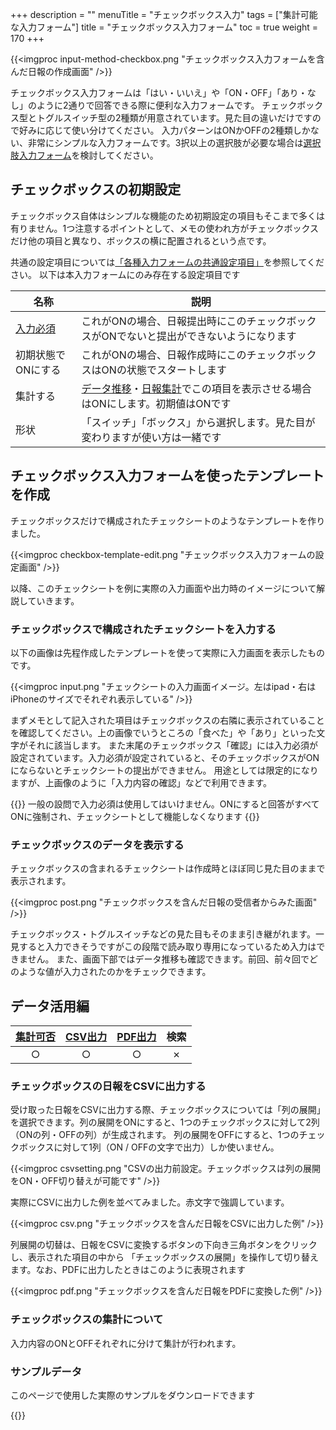 +++
description = ""
menuTitle = "チェックボックス入力"
tags = ["集計可能な入力フォーム"]
title = "チェックボックス入力フォーム"
toc = true
weight = 170
+++

{{<imgproc input-method-checkbox.png "チェックボックス入力フォームを含んだ日報の作成画面" />}}

チェックボックス入力フォームは「はい・いいえ」や「ON・OFF」「あり・なし」のように2通りで回答できる際に便利な入力フォームです。
チェックボックス型とトグルスイッチ型の2種類が用意されています。見た目の違いだけですので好みに応じて使い分けてください。
入力パターンはONかOFFの2種類しかない、非常にシンプルな入力フォームです。3択以上の選択肢が必要な場合は[選択肢入力フォーム](/org/groupsetting/template/select/)を検討してください。

## チェックボックスの初期設定

チェックボックス自体はシンプルな機能のため初期設定の項目もそこまで多くは有りません。1つ注意するポイントとして、メモの使われ方がチェックボックスだけ他の項目と異なり、ボックスの横に配置されるという点です。

共通の設定項目については[「各種入力フォームの共通設定項目」]((/org/groupsetting/template/make/#common_setting))を参照してください。
以下は本入力フォームにのみ存在する設定項目です

|名称|説明|
|---|---|
|[入力必須](/blog/required/)|これがONの場合、日報提出時にこのチェックボックスがONでないと提出ができないようになります|
|初期状態でONにする|これがONの場合、日報作成時にこのチェックボックスはONの状態でスタートします|
|集計する|[データ推移](/report/analytics/list/)・[日報集計](/report/analytics/transition/)でこの項目を表示させる場合はONにします。初期値はONです|
|形状|「スイッチ」「ボックス」から選択します。見た目が変わりますが使い方は一緒です|

## チェックボックス入力フォームを使ったテンプレートを作成

チェックボックスだけで構成されたチェックシートのようなテンプレートを作りました。

{{<imgproc checkbox-template-edit.png "チェックボックス入力フォームの設定画面" />}}

以降、このチェックシートを例に実際の入力画面や出力時のイメージについて解説していきます。

### チェックボックスで構成されたチェックシートを入力する

以下の画像は先程作成したテンプレートを使って実際に入力画面を表示したものです。

{{<imgproc input.png "チェックシートの入力画面イメージ。左はipad・右はiPhoneのサイズでそれぞれ表示している" />}}

まずメモとして記入された項目はチェックボックスの右隣に表示されていることを確認してください。上の画像でいうところの「食べた」や「あり」といった文字がそれに該当します。
また末尾のチェックボックス「確認」には入力必須が設定されています。入力必須が設定されていると、そのチェックボックスがONにならないとチェックシートの提出ができません。
用途としては限定的になりますが、上画像のように「入力内容の確認」などで利用できます。

{{<alice pos="right" icon="shield">}}
一般の設問で入力必須は使用してはいけません。ONにすると回答がすべてONに強制され、チェックシートとして機能しなくなります
{{</alice>}}

### チェックボックスのデータを表示する

チェックボックスの含まれるチェックシートは作成時とほぼ同じ見た目のままで表示されます。

{{<imgproc post.png "チェックボックスを含んだ日報の受信者からみた画面" />}}

チェックボックス・トグルスイッチなどの見た目もそのまま引き継がれます。一見すると入力できそうですがこの段階で読み取り専用になっているため入力はできません。
また、画面下部ではデータ推移も確認できます。前回、前々回でどのような値が入力されたのかをチェックできます。

## データ活用編

|[集計可否](/report/analytics/)|[CSV出力](/report/analytics/csv/)|[PDF出力](/report/read/pdf/)|検索|
|:---:|:---:|:---:|:---:|
|○|○|○|✗|

### チェックボックスの日報をCSVに出力する

受け取った日報をCSVに出力する際、チェックボックスについては「列の展開」を選択できます。列の展開をONにすると、1つのチェックボックスに対して2列（ONの列・OFFの列）が生成されます。
列の展開をOFFにすると、1つのチェックボックスに対して1列（ON / OFFの文字で出力）しか使いません。

{{<imgproc csvsetting.png "CSVの出力前設定。チェックボックスは列の展開をON・OFF切り替えが可能です" />}}

実際にCSVに出力した例を並べてみました。赤文字で強調しています。

{{<imgproc csv.png "チェックボックスを含んだ日報をCSVに出力した例" />}}

列展開の切替は、日報をCSVに変換するボタンの下向き三角ボタンをクリックし、表示された項目の中から
「チェックボックスの展開」を操作して切り替えます。なお、PDFに出力したときはこのように表現されます

{{<imgproc pdf.png "チェックボックスを含んだ日報をPDFに変換した例" />}}

### チェックボックスの集計について

入力内容のONとOFFそれぞれに分けて集計が行われます。

### サンプルデータ

このページで使用した実際のサンプルをダウンロードできます

{{<attachments style="orange" />}}
